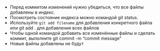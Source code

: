 * Перед коммитом изменений нужно убедиться, что все файлы добавлены в индекс.
* Посмотреть состояние индекса можно командой git status.
* Используйте `git add filename` для добавления конкретного
файла или git add . для добавления всех файлов
* Чтобы одной командой добавить все изменённые файлы и сделать коммит, выполните git commit -m “commit message"
* Новые файлы добавлены не будут
